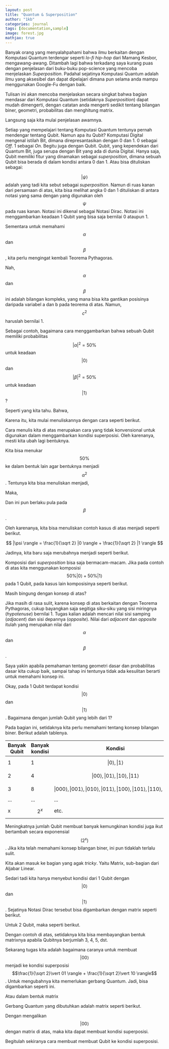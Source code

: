 ```yaml
---
layout: post
title: "Quantum & Superposition"
author: "1kb"
categories: journal
tags: [documentation,sample]
image: forest.jpg
mathjax: true
---
```


Banyak orang yang menyalahpahami bahwa ilmu berkaitan dengan Komputasi Quantum terdengar seperti *lo-fi hip-hop* dari Mamang Kesbor, mengawang-awang. Ditambah lagi bahwa terkadang saya kurang puas dengan penjelasan dari buku-buku pop-science yang mencoba menjelaskan *Superposition*. Padahal sejatinya Komputasi Quantum adalah ilmu yang aksesibel dan dapat dipelajari dimana pun selama anda mampu menggunakan Google-Fu dengan baik.

Tulisan ini akan mencoba menjelaskan secara singkat bahwa bagian mendasar dari Komputasi Quantum (setidaknya *Superposition*) dapat mudah dimengerti, dengan catatan anda mengerti sedikit tentang bilangan biner, geometri, probabilitas dan menghitung matrix.

Langsung saja kita mulai penjelasan awamnya.

Setiap yang mempelajari tentang Komputasi Quantum tentunya pernah mendengar tentang Qubit. Namun apa itu Qubit?
Komputasi Digital mengenal istilah Bit, dimana direpresantasikan dengan 0 dan 1. 0 sebagai *Off*. 1 sebagai *On*.
Begitu juga dengan Qubit. Qubit, yang kependekan dari Quantum Bit, juga serupa dengan Bit yang ada di dunia Digital. Hanya saja, Qubit memiliki fitur yang dinamakan sebagai *superposition*, dimana sebuah Qubit bisa berada di dalam kondisi antara 0 dan 1. Atau bisa dituliskan sebagai:

<script type="math/tex; mode=display">
  |\psi \rangle = \alpha |0 \rangle + \beta |1 \rangle
</script>

$$|\psi \rangle$$ adalah yang tadi kita sebut sebagai *superposition*. Namun di ruas kanan dari persamaan di atas, kita bisa melihat angka 0 dan 1 dituliskan di antara notasi yang sama dengan yang digunakan oleh $$\psi$$ pada ruas kanan.
Notasi ini dikenal sebagai Notasi Dirac. Notasi ini menggambarkan keadaan 1 Qubit yang bisa saja bernilai 0 ataupun 1.

Sementara untuk memahami $$\alpha$$ dan $$\beta$$, kita perlu mengingat kembali Teorema Pythagoras.

<script type="math/tex; mode=display">
  a^2 + b^2 = c^2
</script>

Nah, $$\alpha$$ dan $$\beta$$ ini adalah bilangan kompleks, yang mana bisa kita gantikan posisinya daripada variabel a dan b pada teorema di atas. Namun, $$c^2$$ haruslah bernilai 1.

<script type="math/tex; mode=display">
  |\alpha|^2 + |\beta|^2 = 1
</script>

Sebagai contoh, bagaimana cara menggambarkan bahwa sebuah Qubit memiliki probabilitas $$\vert \alpha \vert^2 = 50\%$$ untuk keadaan $$\vert 0 \rangle$$ dan $$\vert \beta \vert^2 = 50\%$$ untuk keadaan $$\vert 1 \rangle$$ ?

Seperti yang kita tahu. Bahwa,
<script type="math/tex; mode=display">
  50\% + 50\% = 1
</script>

Karena itu, kita mulai menuliskannya dengan cara seperti berikut.
<script type="math/tex; mode=display">
  50\%|0\rangle + 50\%|1\rangle
</script>

Cara menulis kita di atas merupakan cara yang tidak konvensional untuk digunakan dalam menggambarkan kondisi superposisi. Oleh karenanya, mesti kita ubah lagi bentuknya.

Kita bisa menukar $$50\%$$ ke dalam bentuk lain agar bentuknya menjadi $$\alpha^2$$.
Tentunya kita bisa menuliskan menjadi,

<script type="math/tex; mode=display">
  \alpha ^2 = 50\% = \left(\sqrt \frac{1}{2}\right) ^2
</script>

Maka,
<script type="math/tex; mode=display">
  \alpha = \sqrt \frac{1}{2}
</script>

Dan ini pun berlaku pula pada $$\beta$$.

Oleh karenanya, kita bisa menuliskan contoh kasus di atas menjadi seperti berikut.

$$ |\psi \rangle = \frac{1}{\sqrt 2} |0 \rangle + \frac{1}{\sqrt 2} |1 \rangle $$

Jadinya, kita baru saja merubahnya menjadi seperti berikut.

<script type="math/tex; mode=display">
    50\%|0\rangle + 50\%|1\rangle \xrightharpoonup{transformed} \frac{1}{\sqrt 2} |0 \rangle + \frac{1}{\sqrt 2} |1 \rangle
</script>

Komposisi dari *superposition* bisa saja bermacam-macam. Jika pada contoh di atas kita menggunakan komposisi $$50\%\vert 0\rangle + 50\%\vert 1\rangle$$ pada 1 Qubit, pada kasus lain komposisinya seperti berikut.

<script type="math/tex; mode=display">
    75\%|0\rangle + 25\%|1\rangle \xrightharpoonup{transformed} \frac{\sqrt 3}{2} |0 \rangle + \frac{1}{2} |1 \rangle
</script>

<script type="math/tex; mode=display">
    20\%|0\rangle + 80\%|1\rangle \xrightharpoonup{transformed} \sqrt\frac{1}{5} |0 \rangle + \frac{2}{\sqrt 5} |1 \rangle
</script>

<script type="math/tex; mode=display">
    60\%|0\rangle + 40\%|1\rangle \xrightharpoonup{transformed} \sqrt\frac{6}{10} |0 \rangle + \sqrt\frac{2}{5} |1 \rangle
</script>

<script type="math/tex; mode=display">
,etc.
</script>

Masih bingung dengan konsep di atas?

Jika masih di rasa sulit, karena konsep di atas berkaitan dengan Teorema Pythagoras, cukup bayangkan saja segitiga siku-siku yang sisi miringnya (*hypotenuse*) bernilai 1. Tugas kalian adalah mencari nilai sisi samping (*adjacent*) dan sisi depannya (*opposite*).
Nilai dari *adjacent* dan *opposite* itulah yang merupakan nilai dari $$\alpha$$ dan $$\beta$$.  

Saya yakin apabila pemahaman tentang geometri dasar dan probabilitas dasar kita cukup baik, sampai tahap ini tentunya tidak ada kesulitan berarti untuk memahami konsep ini.

Okay, pada 1 Qubit terdapat kondisi $$\vert 0\rangle$$ dan $$\vert 1\rangle$$. Bagaimana dengan jumlah Qubit yang lebih dari 1?

Pada bagian ini, setidaknya kita perlu memahami tentang konsep bilangan biner. Berikut adalah tablenya.

|Banyak Qubit|Banyak kondisi | Kondisi|
|---|---|---|
|1   |1|$$\vert 0\rangle , \vert 1\rangle$$   |
|2   |4|$$\vert 00\rangle , \vert 01\rangle , \vert 10\rangle , \vert 11\rangle$$|
|3   |8|$$\vert 000\rangle , \vert 001\rangle , \vert 010\rangle , \vert 011\rangle , \vert 100\rangle , \vert 101\rangle , \vert 110\rangle , \vert 111\rangle$$   |
|...   |...   |...   |
|x   |$$2^x$$   | etc.|

Meningkatnya jumlah Qubit membuat banyak kemungkinan kondisi juga ikut bertambah secara exponensial $$(2^x)$$. Jika kita telah memahami konsep bilangan biner, ini pun tidaklah terlalu sulit.

Kita akan masuk ke bagian yang agak *tricky*. Yaitu Matrix, sub-bagian dari Aljabar Linear.

Sedari tadi kita hanya menyebut kondisi dari 1 Qubit dengan $$\vert 0\rangle$$ dan $$\vert 1\rangle$$. Sejatinya Notasi Dirac tersebut bisa digambarkan dengan matrix seperti berikut.

<script type="math/tex; mode=display">
    |0\rangle \xrightharpoonup{equal} \begin{bmatrix} 1 \\ 0 \end{bmatrix}
</script>

<script type="math/tex; mode=display">
    |1\rangle \xrightharpoonup{equal} \begin{bmatrix} 0 \\ 1 \end{bmatrix}
</script>

Untuk 2 Qubit, maka seperti berikut.

<script type="math/tex; mode=display">
    |00\rangle \xrightharpoonup{equal} \begin{bmatrix} 1\\0\\0\\0 \end{bmatrix}
</script>

<script type="math/tex; mode=display">
    |01\rangle \xrightharpoonup{equal} \begin{bmatrix} 0\\1\\0\\0 \end{bmatrix}
</script>

<script type="math/tex; mode=display">
    |10\rangle \xrightharpoonup{equal} \begin{bmatrix} 0\\0\\1\\0 \end{bmatrix}
</script>

<script type="math/tex; mode=display">
    |11\rangle \xrightharpoonup{equal} \begin{bmatrix} 0\\0\\0\\1 \end{bmatrix}
</script>

Dengan contoh di atas, setidaknya kita bisa membayangkan bentuk matrixnya apabila Qubitnya berjumlah 3, 4, 5, dst.

Sekarang tugas kita adalah bagaimana caranya untuk membuat $$\vert 00 \rangle$$ menjadi ke kondisi superposisi $$\frac{1}{\sqrt 2}\vert 01 \rangle + \frac{1}{\sqrt 2}\vert 10 \rangle$$. Untuk mengubahnya kita memerlukan gerbang Quantum. Jadi, bisa digambarkan seperti ini.

<script type="math/tex; mode=display">
    |00\rangle \xrightharpoonup{quantum gate} \frac{1}{\sqrt 2}|01\rangle + \frac{1}{\sqrt 2}|10\rangle
</script>

Atau dalam bentuk matrix

<script type="math/tex; mode=display">
    \begin{bmatrix} 1\\0\\0\\0 \end{bmatrix} \xrightharpoonup{quantum gate} \begin{bmatrix} 0\\ \sqrt{1/2} \\ \sqrt{1/2} \\0 \end{bmatrix}
</script>

Gerbang Quantum yang dibutuhkan adalah matrix seperti berikut.

<script type="math/tex; mode=display">
    \begin{bmatrix} 0 & 1 & 0 & 0\\
    \sqrt{1/2} & 0 & \sqrt{1/2} & 0\\
    \sqrt{1/2} & 0 & -\sqrt{1/2} & 0\\
    0&0&0&1 \end{bmatrix}
</script>

Dengan mengalikan $$\vert 00\rangle$$ dengan matrix di atas, maka kita dapat membuat kondisi superposisi.

<script type="math/tex; mode=display">
    \begin{bmatrix} 0 & 1 & 0 & 0\\
    \sqrt{1/2} & 0 & \sqrt{1/2} & 0\\
    \sqrt{1/2} & 0 & -\sqrt{1/2} & 0\\
    0&0&0&1 \end{bmatrix} \times \begin{bmatrix} 1\\0\\0\\0 \end{bmatrix} = \begin{bmatrix} 0\\ \sqrt{1/2} \\ \sqrt{1/2} \\0 \end{bmatrix}
</script>

Begitulah sekiranya cara membuat membuat Qubit ke kondisi superposisi.
